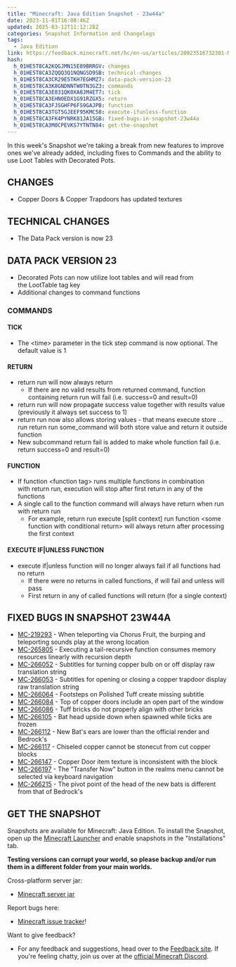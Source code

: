```yaml
---
title: "Minecraft: Java Edition Snapshot - 23w44a"
date: 2023-11-01T16:08:46Z
updated: 2025-03-12T11:12:28Z
categories: Snapshot Information and Changelogs
tags:
  - Java Edition
link: https://feedback.minecraft.net/hc/en-us/articles/20923516732301-Minecraft-Java-Edition-Snapshot-23w44a
hash:
  h_01HE5T8CA2KQGJMN15E89BRRGV: changes
  h_01HE5T8CA3ZQQQ3Q1NQNGSD9SB: technical-changes
  h_01HE5T8CA3CR29E5TKH7EGHMZ7: data-pack-version-23
  h_01HE5T8CA3K8GNDNNTW0TN3GZ3: commands
  h_01HE5T8CA3E831QK0XA8JM4ET7: tick
  h_01HE5T8CA3EHN0EDX1G91RZGX5: return
  h_01HE5T8CA3FJSGHFP6FS9GAJPB: function
  h_01HE5T8CA3TGT5GJEEF95KMC58: execute-ifunless-function
  h_01HE5T8CA3FK4PYNRK81JA15GB: fixed-bugs-in-snapshot-23w44a
  h_01HE5T8CA3M0CPEVKS7YTNTN84: get-the-snapshot
---
```


In this week's Snapshot we're taking a break from new features to improve ones we've already added, including fixes to Commands and the ability to use Loot Tables with Decorated Pots.

## CHANGES

- Copper Doors & Copper Trapdoors has updated textures

## TECHNICAL CHANGES

- The Data Pack version is now 23

## DATA PACK VERSION 23

- Decorated Pots can now utilize loot tables and will read from the LootTable tag key
- Additional changes to command functions

### COMMANDS

#### TICK

- The \<time\> parameter in the tick step command is now optional. The default value is 1

#### RETURN

- return run will now always return
  - If there are no valid results from returned command, function containing return run will fail (i.e. success=0 and result=0)
- return run will now propagate success value together with results value (previously it always set success to 1)
- return run now also allows storing values - that means execute store ... run return run some_command will both store value and return it outside function
- New subcommand return fail is added to make whole function fail (i.e. return success=0 and result=0)

#### FUNCTION

- If function \<function tag\> runs multiple functions in combination with return run, execution will stop after first return in any of the functions
- A single call to the function command will always have return when run with return run
  - For example, return run execute \[split context\] run function \<some function with conditional return\> will always return after processing the first context

#### EXECUTE IF\|UNLESS FUNCTION

- execute if\|unless function will no longer always fail if all functions had no return
  - If there were no returns in called functions, if will fail and unless will pass
  - First return in any of called functions will return (for a single context)

## FIXED BUGS IN SNAPSHOT 23W44A

- [MC-219293](https://bugs.mojang.com/browse/MC-219293) - When teleporting via Chorus Fruit, the burping and teleporting sounds play at the wrong location
- [MC-265805](https://bugs.mojang.com/browse/MC-265805) - Executing a tail-recursive function consumes memory resources linearly with recursion depth
- [MC-266052](https://bugs.mojang.com/browse/MC-266052) - Subtitles for turning copper bulb on or off display raw translation string
- [MC-266053](https://bugs.mojang.com/browse/MC-266053) - Subtitles for opening or closing a copper trapdoor display raw translation string
- [MC-266064](https://bugs.mojang.com/browse/MC-266064) - Footsteps on Polished Tuff create missing subtitle
- [MC-266084](https://bugs.mojang.com/browse/MC-266084) - Top of copper doors include an open part of the window
- [MC-266086](https://bugs.mojang.com/browse/MC-266086) - Tuff bricks do not properly align with other bricks
- [MC-266105](https://bugs.mojang.com/browse/MC-266105) - Bat head upside down when spawned while ticks are frozen
- [MC-266112](https://bugs.mojang.com/browse/MC-266112) - New Bat's ears are lower than the official render and Bedrock's
- [MC-266117](https://bugs.mojang.com/browse/MC-266117) - Chiseled copper cannot be stonecut from cut copper blocks
- [MC-266147](https://bugs.mojang.com/browse/MC-266147) - Copper Door item texture is inconsistent with the block
- [MC-266197](https://bugs.mojang.com/browse/MC-266197) - The "Transfer Now" button in the realms menu cannot be selected via keyboard navigation
- [MC-266215](https://bugs.mojang.com/browse/MC-266215) - The pivot point of the head of the new bats is different from that of Bedrock's

## GET THE SNAPSHOT

Snapshots are available for Minecraft: Java Edition. To install the Snapshot, open up the [Minecraft Launcher](https://www.minecraft.net/download.html) and enable snapshots in the "Installations" tab.

**Testing versions can corrupt your world, so please backup and/or run them in a different folder from your main worlds.**

Cross-platform server jar:

- [Minecraft server jar](https://piston-data.mojang.com/v1/objects/009b4831cdda78d8f9b235265e45d0bf14a920da/server.jar)

Report bugs here:

- [Minecraft issue tracker](https://bugs.mojang.com/projects/MC/summary)!

Want to give feedback?

- For any feedback and suggestions, head over to the [Feedback site](https://feedback.minecraft.net/). If you're feeling chatty, join us over at the [official Minecraft Discord](https://discordapp.com/invite/minecraft).

